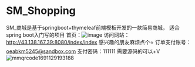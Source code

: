 # SM_Shopping
SM_商城是基于springboot+thymeleaf前端模板开发的一款简易商城，
适合spring boot入门写的项目
首页：![image](https://github.com/LcomputerQ/SM_Shopping/assets/113448095/da95366f-d6a8-4eeb-b438-5ab1852bb87c)
访问网站：http://43.138.167.39:8080/index/index
感兴趣的朋友麻烦点个⭐
订单支付账号：oeabkm5245@sandbox.com
支付密码：111111
需要源码的可以+V
![mmqrcode1691129193188](https://github.com/LcomputerQ/SM_Shopping/assets/113448095/0095c804-2dae-4758-b684-9d617c52f15e)


